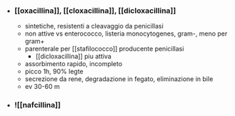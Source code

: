 - ### [[oxacillina]], [[cloxacillina]], [[dicloxacillina]]
	- sintetiche, resistenti a cleavaggio da penicillasi
	- non attive vs enterococco, listeria monocytogenes, gram-, meno per gram+
	- parenterale per [[stafilococco]] producente penicillasi
		- [[dicloxacillina]] piu attiva
	- assorbimento rapido, incompleto
	- picco 1h, 90% legte
	- secrezione da rene, degradazione in fegato, eliminazione in bile
	- ev 30-60 m
- ### ![[nafcillina]]